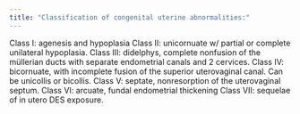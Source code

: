 ```yaml
---
title: "Classification of congenital uterine abnormalities:"
---
```

Class I: agenesis and hypoplasia
Class II: unicornuate w/ partial or complete unilateral hypoplasia. 
Class III: didelphys, complete nonfusion of the m&#252;llerian ducts with separate endometrial canals and 2 cervices.
Class IV: bicornuate, with incomplete fusion of the superior uterovaginal canal. Can be unicollis or bicollis.
Class V: septate, nonresorption of the uterovaginal septum. 
Class VI: arcuate, fundal endometrial thickening
Class VII: sequelae of in utero DES exposure.

